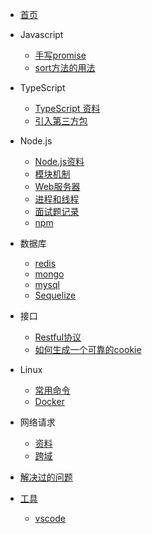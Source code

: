 * [首页](README.md)

* Javascript
  * [手写promise](javascript/promise.md)
  * [sort方法的用法](javascript/sort.md)
  
* TypeScript
	* [TypeScript 资料](typescript/index) 
	* [引入第三方包](typescript/package)
	
* Node.js
   * [Node.js资料](/nodejs/index)
   * [模块机制](/nodejs/module)
   * [Web服务器](/nodejs/webServer)
   * [进程和线程](/nodejs/process)
   * [面试题记录](/nodejs/interview)
   * [npm](/nodejs/npm)
   
* 数据库
   * [redis](database/redis)
   * [mongo](database/mongo)
   * [mysql](database/index)
   * [Sequelize](database/sequelize)
   
* 接口
    * [Restful协议](interface/restful)
    * [如何生成一个可靠的cookie](interface/cookie)
    
* Linux
    * [常用命令](linux/command)
    * [Docker](linux/docker)
    
* 网络请求
    * [资料](network/index)
    * [跨域](network/cors)
    
* [解决过的问题](article/problem)

* [工具](tool/index)
    * [vscode](tool/vscode)






